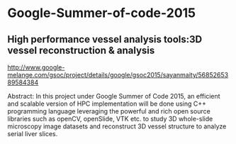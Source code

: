 # Google-Summer-of-code-2015

## High performance vessel analysis tools:3D vessel reconstruction &amp; analysis

http://www.google-melange.com/gsoc/project/details/google/gsoc2015/sayanmaity/5685265389584384

Abstract: In this project under Google Summer of Code 2015, an efficient and scalable version of HPC implementation will be done using C++ programming language leveraging the powerful and rich open source libraries such as openCV, openSlide, VTK etc. to study 3D whole-slide microscopy image datasets and reconstruct 3D vessel structure to analyze serial liver slices.
